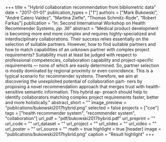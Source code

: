 +++
title = "Hybrid collaboration recommendation from bibliometric data"
date = "2017-01-01"
publication_types = ["1"]
authors = ["Mark Bukowski", "André Calero Valdez", "Martina Ziefle", "Thomas Schmitz-Rode", "Robert Farkas"]
publication = "In: Second International Workshop on Health Recommender Systems, _pp. 36_"
abstract = "Medical product development is becoming more and more complex and requires highly-specialized and interdisciplinary collaborations. Their success relies essentially on the selection of suitable partners. However, how to find suitable partners and how to match capabilities of an unknown partner with complex project requirements? Suitability must at least be judged with respect to professional competencies, collaboration capability and project-specific requirements — none of which are easily determined. So, partner selection is mostly dominated by regional proximity or even coincidence. This is a typical scenario for recommender systems. Therefore, we aim at discovering the unexploited potential of collaboration part- ners by proposing a novel recommendation approach that merges trust with health-sensitive semantic information. This hybrid ap- proach should help to identify collaborators matching complex project requirements faster, better and more holistically."
abstract_short = ""
image_preview = "publications/bukowski2017hybrid.png"
selected = false
projects = ["coe"]
tags = ["health recommender system", "recommender system", "collaboration"]
url_pdf = "pdf/bukowski2017hybrid.pdf"
url_preprint = ""
url_code = ""
url_dataset = ""
url_project = ""
url_slides = ""
url_video = ""
url_poster = ""
url_source = ""
math = true
highlight = true
[header]
image = "publications/bukowski2017hybrid.png"
caption = "Result highlight"
+++
